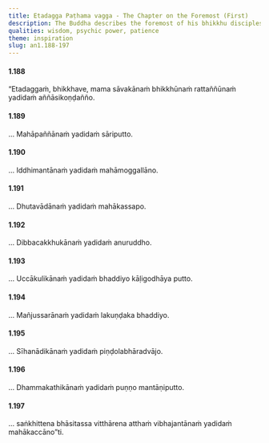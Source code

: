 ```yaml
---
title: Etadagga Paṭhama vagga - The Chapter on the Foremost (First)
description: The Buddha describes the foremost of his bhikkhu disciples in various categories.
qualities: wisdom, psychic power, patience
theme: inspiration
slug: an1.188-197
---
```


#### 1.188

“Etadaggaṁ, bhikkhave, mama sāvakānaṁ bhikkhūnaṁ rattaññūnaṁ yadidaṁ aññāsikoṇḍañño.

#### 1.189

… Mahāpaññānaṁ yadidaṁ sāriputto.

#### 1.190

… Iddhimantānaṁ yadidaṁ mahāmoggallāno.

#### 1.191

… Dhutavādānaṁ yadidaṁ mahākassapo.

#### 1.192

… Dibbacakkhukānaṁ yadidaṁ anuruddho.

#### 1.193

… Uccākulikānaṁ yadidaṁ bhaddiyo kāḷigodhāya putto.

#### 1.194

… Mañjussarānaṁ yadidaṁ lakuṇḍaka bhaddiyo.

#### 1.195

… Sīhanādikānaṁ yadidaṁ piṇḍolabhāradvājo.

#### 1.196

… Dhammakathikānaṁ yadidaṁ puṇṇo mantāṇiputto.

#### 1.197

… saṅkhittena bhāsitassa vitthārena atthaṁ vibhajantānaṁ yadidaṁ mahākaccāno”ti.